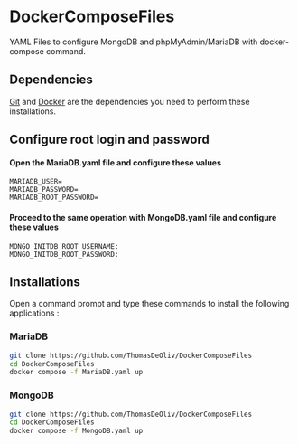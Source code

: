 # DockerComposeFiles
YAML Files to configure MongoDB and phpMyAdmin/MariaDB with docker-compose command.

## Dependencies
[Git](https://git-scm.com/) and [Docker](https://www.docker.com/) are the dependencies you need to perform these installations.

## Configure root login and password
#### Open the MariaDB.yaml file and configure these values
```
MARIADB_USER=
MARIADB_PASSWORD=
MARIADB_ROOT_PASSWORD=
```
#### Proceed to the same operation with MongoDB.yaml file and configure these values
```
MONGO_INITDB_ROOT_USERNAME: 
MONGO_INITDB_ROOT_PASSWORD: 
```

## Installations
Open a command prompt and type these commands to install the following applications :
### MariaDB
```sh
git clone https://github.com/ThomasDeOliv/DockerComposeFiles
cd DockerComposeFiles
docker compose -f MariaDB.yaml up
```
### MongoDB
```sh
git clone https://github.com/ThomasDeOliv/DockerComposeFiles
cd DockerComposeFiles
docker compose -f MongoDB.yaml up
```
